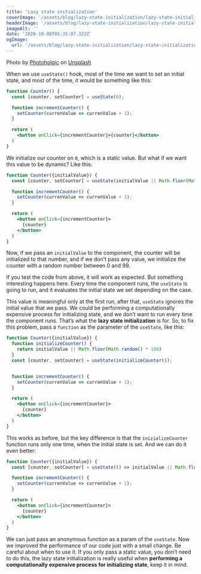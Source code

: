 ```yaml
---
title: 'Lazy state initialization'
coverImage: '/assets/blog/lazy-state-initialization/lazy-state-initialization.jpg'
headerImage: '/assets/blog/lazy-state-initialization/lazy-state-initialization.jpg'
imageAlt: ''
date: '2020-10-08T05:35:07.322Z'
ogImage:
  url: '/assets/blog/lazy-state-initialization/lazy-state-initialization.jpg'
---
```

<span>Photo by <a href="https://unsplash.com/@photoholgic?utm_source=unsplash&amp;utm_medium=referral&amp;utm_content=creditCopyText">Photoholgic</a> on <a href="https://unsplash.com/s/photos/lazy?utm_source=unsplash&amp;utm_medium=referral&amp;utm_content=creditCopyText">Unsplash</a></span>

When we use `useState()` hook, most of the time we want to set an initial state, and most of the time, it would be something like this:

```jsx
function Counter() {
  const [counter, setCounter] = useState(0);

  function incrementCounter() {
    setCounter(currenValue => currenValue + 1);
  }

  return (
    <button onClick={incrementCounter}>{counter}</button>
  )
}
```

We initialize our counter on `0`, which is a static value. But what if we want this value to be dynamic? Like this:

```jsx
function Counter({initialValue}) {
  const [counter, setCounter] = useState(initialValue || Math.floor(Math.random() * 100));

  function incrementCounter() {
    setCounter(currenValue => currenValue + 1);
  }

  return (
    <button onClick={incrementCounter}>
      {counter}
    </button>
  )
}
```

Now, if we pass an `initialValue` to the component, the counter will be initialized to that number, and if we don’t pass any value, we initialize the counter with a random number between 0 and 99.  

If you test the code from above, it will work as expected. But something interesting happens here. Every time  the component runs, the `useState` is going to run, and it evaluates the initial state we set depending on the case. 

This value is meaningful only at the first run, after that, `useState` ignores the initial value that we pass. We could be performing a computationally expensive process for initializing state, and we don’t want to run every time the component runs. That’s what the **lazy state initialization** is for. So, to fix this problem, pass a `function` as the parameter of the `useState`, like this:

```jsx
function Counter({initialValue}) {
  function initializeCounter() {
    return initialValue || Math.floor(Math.random() * 100)
  }
  const [counter, setCounter] = useState(initializeCounter());


  function incrementCounter() {
    setCounter(currenValue => currenValue + 1);
  }

  return (
    <button onClick={incrementCounter}>
      {counter}
    </button>
  )
}
```

This works as before, but the key difference is that the `inizializeCounter` function runs only one time, when the initial state is set. And we can do it even better:

```jsx
function Counter({initialValue}) {
  const [counter, setCounter] = useState(() => initialValue || Math.floor(Math.random() * 100));

  function incrementCounter() {
    setCounter(currenValue => currenValue + 1);
  }

  return (
    <button onClick={incrementCounter}>
      {counter}
    </button>
  )
}
```

We can just pass an anonymous function as a param of the `useState`. Now we improved the performance of our code just with a small change. Be careful about when to use it. If you only pass a static value, you don’t need to do this, the lazy state initialization is really useful when **performing a computationally expensive process for initializing state**, keep it in mind.
